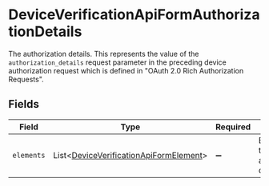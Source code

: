 # DeviceVerificationApiFormAuthorizationDetails

The authorization details. This represents the value of the `authorization_details`
request parameter in the preceding device authorization request which is defined in
"OAuth 2.0 Rich Authorization Requests".



## Fields

| Field                                                                                                  | Type                                                                                                   | Required                                                                                               | Description                                                                                            |
| ------------------------------------------------------------------------------------------------------ | ------------------------------------------------------------------------------------------------------ | ------------------------------------------------------------------------------------------------------ | ------------------------------------------------------------------------------------------------------ |
| `elements`                                                                                             | List\<[DeviceVerificationApiFormElement](../../models/operations/DeviceVerificationApiFormElement.md)> | :heavy_minus_sign:                                                                                     | Elements of this authorization details.<br/>                                                           |